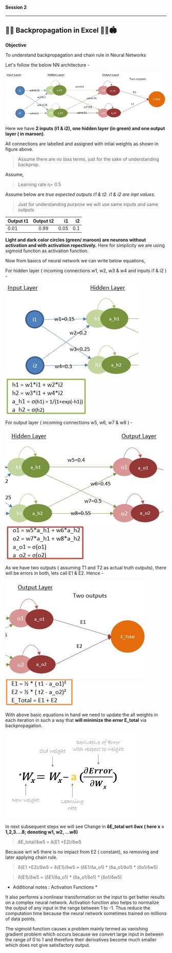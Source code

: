 #### Session 2
***
## 🏋️‍♀️ Backpropagation in Excel 🤽‍♀️🏟

**Objective**

To understand backpropagation and chain rule in Neural Networks

Let's follow the below NN architecture -

![plot](./images/NN_Architecture.JPG)

Here we have **2 inputs (i1 & i2), one hidden layer (in green) and one output layer ( in maroon)**.


All connections are labelled and assigned with intial weights as shown in figure above.
> Assume there are no bias terms, just for the sake of understanding backprop.


Assume,
> Learning rate η= 0.5 

Assume below are *true expected outputs t1 & t2. i1 & i2 are inpt values.*
> Just for understanding purpose we will use same inputs and same outputs 

| Output t1       | Output t2     | i1     | i2     |
| :-------------- | :-----------: | -----: |------: |
|  0.01           | 0.99          | 0.05   | 0.1    | 


**Light and dark color circles (green/ maroon) are neurons without activation and with activation repectively.** 
Here for simplicity we are using sigmoid function as activation function.

Now from basics of neural network we can write below equations,

For hidden layer ( incoming connections w1, w2, w3 & w4 and inputs i1 & i2 ) -

![plot](./images/inputH1.JPG) ![plot](./images/hiddenlayer1_eq.JPG) 

For output layer ( incoming connections w5, w6, w7 & w8 ) - 

![plot](./images/inputH2.JPG) ![plot](./images/outputlayer_eq.JPG)

As we have two outputs ( assuming T1 and T2 as actual truth outputs), there will be errors in both, 
lets call E1 & E2. Hence -

![plot](./images/inputH3.JPG) ![plot](./images/totalerror_eq.JPG)

With above basic equations in hand we need to update the all weights in each iteration in such a way that
**will minimize the error E_total** via backpropagation.

![plot](./images/updateWeights.png)

In next subsequent steps we will see Change in **δE_total wrt δwx ( here x = 1,2,3....8; denoting w1, w2, ...w8)**

> δE_total/δw5 = δ(E1 +E2)/δw5

Because wrt w5 there is no impact from E2 ( constant), so removing and later applying chain rule.

> δ(E1 +E2)/δw5 = δ(E1)/δw5 = (δE1/δa_o1) * (δa_o1/δo1) * (δo1/δw5)

> δ(E1)/δw5 = (δE1/δa_o1) * (δa_o1/δo1) * (δo1/δw5)





* Additional notes : Activation Functions *
 
It also performs a nonlinear transformation on the input to get better results on a complex neural network.
Activation function also helps to normalize the output of any input in the range between 1 to -1. Thus reduce the computation time because the neural network sometimes trained on millions of data points.

The sigmoid function causes a problem mainly termed as vanishing gradient problem which occurs because we convert large input in between the range of 0 to 1 and therefore their derivatives become much smaller which does not give satisfactory output.

